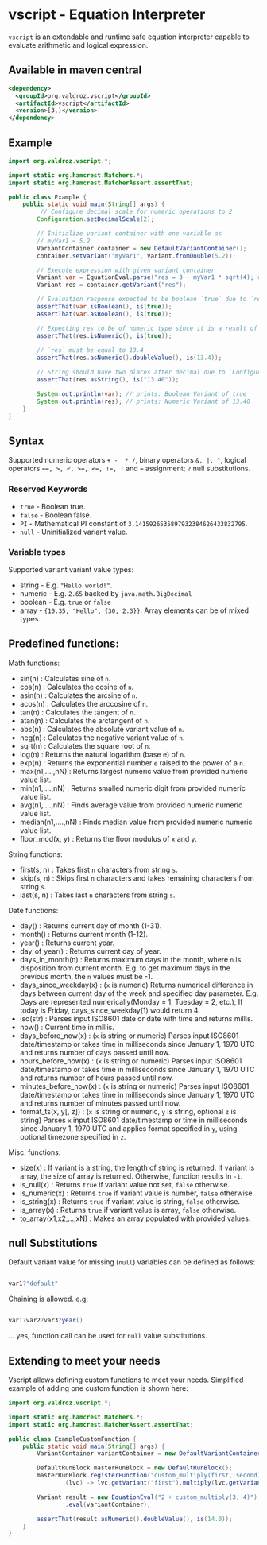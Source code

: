 # vscript - Equation Interpreter 

`vscript` is an extendable and runtime safe equation interpreter capable to evaluate arithmetic 
and logical expression.

## Available in maven central

```xml
<dependency>
  <groupId>org.valdroz.vscript</groupId>
  <artifactId>vscript</artifactId>
  <version>[3,)</version>
</dependency>
```

## Example

```java
import org.valdroz.vscript.*;

import static org.hamcrest.Matchers.*;
import static org.hamcrest.MatcherAssert.assertThat; 

public class Example {
    public static void main(String[] args) {
         // Configure decimal scale for numeric operations to 2
        Configuration.setDecimalScale(2);

        // Initialize variant container with one variable as
        // myVar1 = 5.2        
        VariantContainer container = new DefaultVariantContainer();
        container.setVariant("myVar1", Variant.fromDouble(5.2));

        // Execute expression with given variant container
        Variant var = EquationEval.parse("res = 3 + myVar1 * sqrt(4); res == 13.4").execute(container);
        Variant res = container.getVariant("res");

        // Evaluation response expected to be boolean `true` due to `res == 13.4`
        assertThat(var.isBoolean(), is(true));
        assertThat(var.asBoolean(), is(true));

        // Expecting res to be of numeric type since it is a result of algebraic expression
        assertThat(res.isNumeric(), is(true));
        
        // `res` must be equal to 13.4
        assertThat(res.asNumeric().doubleValue(), is(13.4));

        // String should have two places after decimal due to `Configuration.setDecimalScale(2)`
        assertThat(res.asString(), is("13.40"));

        System.out.println(var); // prints: Boolean Variant of true
        System.out.println(res); // prints: Numeric Variant of 13.40
    }
}
```

## Syntax

Supported numeric operators `+ -  * /`, binary operators
 `&, |, ^`, logical operators ` ==, >, <, >=, <=, !=, ! ` and `=` assignment; `?` null substitutions.

### Reserved Keywords

- `true`        - Boolean true.
- `false`       - Boolean false.
- `PI`			- Mathematical PI constant of `3.1415926535897932384626433832795`.
- `null`		- Uninitialized variant value.

### Variable types

Supported variant variant value types:

- string - E.g. `"Hello world!"`.
- numeric - E.g. `2.65` backed by `java.math.BigDecimal`
- boolean - E.g. `true` or `false`
- array - `{10.35, "Hello", {30, 2.3}}`. Array elements can be of mixed types.

## Predefined functions:

Math functions:
- sin(n)				: Calculates sine of `n`.
- cos(n)				: Calculates the cosine of `n`.
- asin(n)				: Calculates the arcsine of `n`.
- acos(n)				: Calculates the arccosine of `n`.
- tan(n)				: Calculates the tangent of `n`.
- atan(n)				: Calculates the arctangent of `n`.
- abs(n)				: Calculates the absolute variant value of `n`.
- neg(n)				: Calculates the negative variant value of `n`.
- sqrt(n)				: Calculates the square root of `n`.
- log(n)				: Returns the natural logarithm (base e) of `n`.
- exp(n)				: Returns the exponential number `e` raised to the power of a `n`.
- max(n1,....,nN)       : Returns largest numeric value from provided numeric value list. 
- min(n1,....,nN)       : Returns smalled numeric digit from provided numeric value list.
- avg(n1,....,nN)       : Finds average value from provided numeric numeric value list.  
- median(n1,....,nN)    : Finds median value from provided numeric numeric value list.
- floor_mod(x, y)       : Returns the floor modulus of `x` and `y`.

String functions:
- first(s, n) : Takes first `n` characters from string `s`.
- skip(s, n) : Skips first `n` characters and takes remaining characters from string `s`.
- last(s, n) : Takes last `n` characters from string `s`.

Date functions:
- day()				: Returns current day of month (1-31).
- month()			: Returns current month (1-12).
- year()			: Returns current year.
- day_of_year()		: Returns current day of year.
- days_in_month(n)	: Returns maximum days in the month, where `n` is disposition from current month.
                    E.g. to get maximum days in the previous month, the `n` values must be -1.
- days_since_weekday(x) : (`x` is numeric) Returns numerical difference in days between current day of the week and specified day parameter.
                    E.g. Days are represented numerically(Monday = 1, Tuesday = 2, etc.), If today is Friday, days_since_weekday(1) would return 4.
- iso(str)          : Parses input ISO8601 date or date with time and returns millis.
- now()             : Current time in millis.
- days_before_now(x) : (`x` is string or numeric) Parses input ISO8601 date/timestamp or takes time in milliseconds since January 1, 1970 UTC and returns number of days passed until now. 					
- hours_before_now(x) : (`x` is string or numeric) Parses input ISO8601 date/timestamp or takes time in milliseconds since January 1, 1970 UTC and returns number of hours passed until now.
- minutes_before_now(x) : (`x` is string or numeric) Parses input ISO8601 date/timestamp or takes time in milliseconds since January 1, 1970 UTC and returns number of minutes passed until now.
- format_ts(x, y[, z]) : (`x` is string or numeric, `y` is string, optional `z` is string) Parses `x` input ISO8601
  date/timestamp or time in milliseconds since January 1, 1970 UTC and applies format
  specified in `y`, using optional timezone specified in `z`.

Misc. functions:
- size(x)			: If variant is a string, the length of string is returned. If variant is 
                      array, the size of array is returned. Otherwise, function results in `-1`. 
- is_null(x)		: Returns `true` if variant value not set, `false` otherwise.
- is_numeric(x)		: Returns `true` if variant value is number, `false` otherwise.
- is_string(x)		: Returns `true` if variant value is string, `false` otherwise.
- is_array(x)		: Returns `true` if variant value is array, `false` otherwise.
- to_array(x1,x2,...,xN) : Makes an array populated with provided values.

## null Substitutions

Default variant value for missing (`null`) variables can be defined as follows:

```java

var1?"default"

```

Chaining is allowed. e.g:


```java

var1?var2?var3?year()

```

... yes, function call can be used for `null` value substitutions.

## Extending to meet your needs

Vscript allows defining custom functions to meet your needs.
Simplified example of adding one custom function is shown here:    

```java
import org.valdroz.vscript.*;

import static org.hamcrest.Matchers.*;
import static org.hamcrest.MatcherAssert.assertThat;

public class ExampleCustomFunction {
    public static void main(String[] args) {
        VariantContainer variantContainer = new DefaultVariantContainer();

        DefaultRunBlock masterRunBlock = new DefaultRunBlock();
        masterRunBlock.registerFunction("custom_multiply(first, second)",
                (lvc) -> lvc.getVariant("first").multiply(lvc.getVariant("second")));

        Variant result = new EquationEval("2 + custom_multiply(3, 4)").withMasterBlock(masterRunBlock)
                .eval(variantContainer);

        assertThat(result.asNumeric().doubleValue(), is(14.0));
    }
}
```
